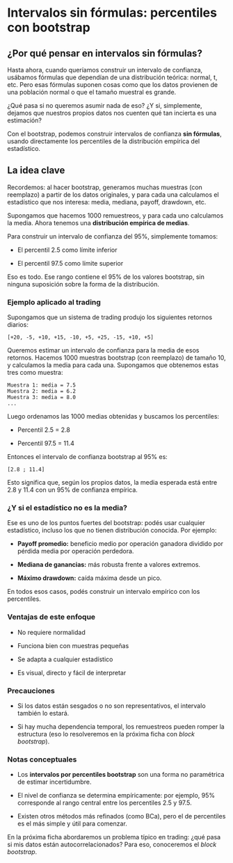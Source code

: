 # Intervalos sin fórmulas: percentiles con bootstrap

## ¿Por qué pensar en intervalos sin fórmulas?

Hasta ahora, cuando queríamos construir un intervalo de confianza, usábamos fórmulas que dependían de una distribución teórica: normal, t, etc. Pero esas fórmulas suponen cosas como que los datos provienen de una población normal o que el tamaño muestral es grande.

¿Qué pasa si no queremos asumir nada de eso? ¿Y si, simplemente, dejamos que nuestros propios datos nos cuenten qué tan incierta es una estimación?

Con el bootstrap, podemos construir intervalos de confianza **sin fórmulas**, usando directamente los percentiles de la distribución empírica del estadístico.

## La idea clave

Recordemos: al hacer bootstrap, generamos muchas muestras (con reemplazo) a partir de los datos originales, y para cada una calculamos el estadístico que nos interesa: media, mediana, payoff, drawdown, etc.

Supongamos que hacemos 1000 remuestreos, y para cada uno calculamos la media. Ahora tenemos una **distribución empírica de medias**.

Para construir un intervalo de confianza del 95%, simplemente tomamos:

* El percentil 2.5 como límite inferior

* El percentil 97.5 como límite superior

Eso es todo. Ese rango contiene el 95% de los valores bootstrap, sin ninguna suposición sobre la forma de la distribución.

### Ejemplo aplicado al trading

Supongamos que un sistema de trading produjo los siguientes retornos diarios:

```
[+20, -5, +10, +15, -10, +5, +25, -15, +10, +5]
```

Queremos estimar un intervalo de confianza para la media de esos retornos. Hacemos 1000 muestras bootstrap (con reemplazo) de tamaño 10, y calculamos la media para cada una. Supongamos que obtenemos estas tres como muestra:

```
Muestra 1: media = 7.5
Muestra 2: media = 6.2
Muestra 3: media = 8.0
...
```

Luego ordenamos las 1000 medias obtenidas y buscamos los percentiles:

* Percentil 2.5 = 2.8

* Percentil 97.5 = 11.4

Entonces el intervalo de confianza bootstrap al 95% es:

```
[2.8 ; 11.4]
```

Esto significa que, según los propios datos, la media esperada está entre 2.8 y 11.4 con un 95% de confianza empírica.

### ¿Y si el estadístico no es la media?

Ese es uno de los puntos fuertes del bootstrap: podés usar cualquier estadístico, incluso los que no tienen distribución conocida. Por ejemplo:

* **Payoff promedio:** beneficio medio por operación ganadora dividido por pérdida media por operación perdedora.

* **Mediana de ganancias:** más robusta frente a valores extremos.

* **Máximo drawdown:** caída máxima desde un pico.

En todos esos casos, podés construir un intervalo empírico con los percentiles.

### Ventajas de este enfoque

* No requiere normalidad

* Funciona bien con muestras pequeñas

* Se adapta a cualquier estadístico

* Es visual, directo y fácil de interpretar

### Precauciones

* Si los datos están sesgados o no son representativos, el intervalo también lo estará.

* Si hay mucha dependencia temporal, los remuestreos pueden romper la estructura (eso lo resolveremos en la próxima ficha con _block bootstrap_).

### Notas conceptuales

* Los **intervalos por percentiles bootstrap** son una forma no paramétrica de estimar incertidumbre.

* El nivel de confianza se determina empíricamente: por ejemplo, 95% corresponde al rango central entre los percentiles 2.5 y 97.5.

* Existen otros métodos más refinados (como BCa), pero el de percentiles es el más simple y útil para comenzar.


En la próxima ficha abordaremos un problema típico en trading: ¿qué pasa si mis datos están autocorrelacionados? Para eso, conoceremos el _block bootstrap_.
